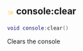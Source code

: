 ## ![shared](.gitbook/assets/shared.png) console:clear


```lua
void console:clear()
```

Clears the console




